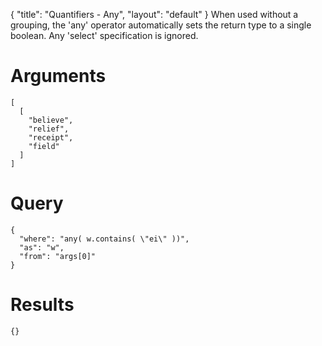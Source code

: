 {
	"title": "Quantifiers - Any",
	"layout": "default"
}
When used without a grouping, the 'any' operator automatically sets the return type to a single boolean. Any 'select' specification is ignored.
# Arguments
	[
	  [
	    "believe", 
	    "relief", 
	    "receipt", 
	    "field"
	  ]
	]
# Query
	{
	  "where": "any( w.contains( \"ei\" ))", 
	  "as": "w", 
	  "from": "args[0]"
	}
# Results
	{}
